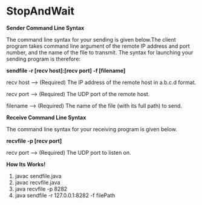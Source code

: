 # StopAndWait

<b>Sender Command Line Syntax</b>

The command line syntax for your sending is given below.The client program takes command line argument
of the remote IP address and port number, and the name of the file to transmit. The syntax for launching your
sending program is therefore:

<b>sendfile -r [recv host]:[recv port] -f [filename]</b>

recv host --> (Required) The IP address of the remote host in a.b.c.d format.

recv port --> (Required) The UDP port of the remote host.

filename --> (Required) The name of the file (with its full path) to send.

<b>Receive Command Line Syntax</b>

The command line syntax for your receiving program is given below.

<b>recvfile -p [recv port]</b>

recv port --> (Required) The UDP port to listen on.


<b> How Its Works! </b>

1. javac sendfile.java
2. javac recvfile.java
3. java recvfile -p 8282
4. java sendfile -r 127.0.0.1:8282 -f filePath

